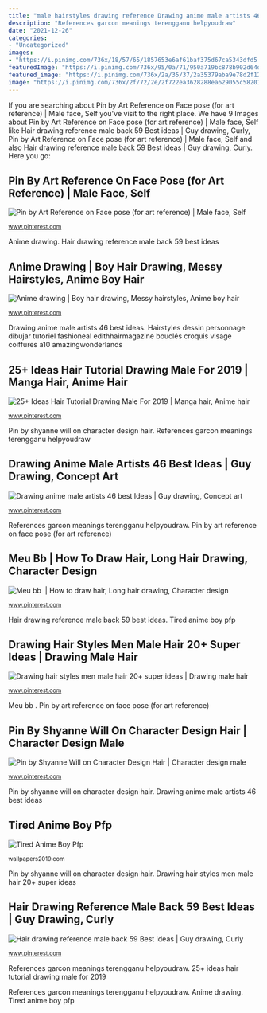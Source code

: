 ```yaml
---
title: "male hairstyles drawing reference Drawing anime male artists 46 best ideas"
description: "References garcon meanings terengganu helpyoudraw"
date: "2021-12-26"
categories:
- "Uncategorized"
images:
- "https://i.pinimg.com/736x/18/57/65/1857653e6af61baf375d67ca5343dfd5.jpg"
featuredImage: "https://i.pinimg.com/736x/95/0a/71/950a719bc878b902d64d9d278338270f.jpg"
featured_image: "https://i.pinimg.com/736x/2a/35/37/2a35379aba9e78d2f12336838c7e24bb.jpg"
image: "https://i.pinimg.com/736x/2f/72/2e/2f722ea3628288ea629055c58201a009.jpg"
---
```


If you are searching about Pin by Art Reference on Face pose (for art reference) | Male face, Self you've visit to the right place. We have 9 Images about Pin by Art Reference on Face pose (for art reference) | Male face, Self like Hair drawing reference male back 59 Best ideas | Guy drawing, Curly, Pin by Art Reference on Face pose (for art reference) | Male face, Self and also Hair drawing reference male back 59 Best ideas | Guy drawing, Curly. Here you go:

## Pin By Art Reference On Face Pose (for Art Reference) | Male Face, Self

![Pin by Art Reference on Face pose (for art reference) | Male face, Self](https://i.pinimg.com/736x/79/af/23/79af239da36cd759295e930289607452.jpg "Hair drawing reference male back 59 best ideas")

<small>www.pinterest.com</small>

Anime drawing. Hair drawing reference male back 59 best ideas

## Anime Drawing | Boy Hair Drawing, Messy Hairstyles, Anime Boy Hair

![Anime drawing | Boy hair drawing, Messy hairstyles, Anime boy hair](https://i.pinimg.com/736x/4f/b2/89/4fb289c47261fcaf7fbef093bd779d5a.jpg "Hairstyles dessin personnage dibujar tutoriel fashioneal edithhairmagazine bouclés croquis visage coiffures a10 amazingwonderlands")

<small>www.pinterest.com</small>

Drawing anime male artists 46 best ideas. Hairstyles dessin personnage dibujar tutoriel fashioneal edithhairmagazine bouclés croquis visage coiffures a10 amazingwonderlands

## 25+ Ideas Hair Tutorial Drawing Male For 2019 | Manga Hair, Anime Hair

![25+ Ideas Hair Tutorial Drawing Male For 2019 | Manga hair, Anime hair](https://i.pinimg.com/736x/a1/2f/18/a12f18e71413b5bb6089fb936f91bb69.jpg "Pin by art reference on face pose (for art reference)")

<small>www.pinterest.com</small>

Pin by shyanne will on character design hair. References garcon meanings terengganu helpyoudraw

## Drawing Anime Male Artists 46 Best Ideas | Guy Drawing, Concept Art

![Drawing anime male artists 46 best Ideas | Guy drawing, Concept art](https://i.pinimg.com/736x/2f/72/2e/2f722ea3628288ea629055c58201a009.jpg "Anime drawing")

<small>www.pinterest.com</small>

References garcon meanings terengganu helpyoudraw. Pin by art reference on face pose (for art reference)

## Meu Bb ️ | How To Draw Hair, Long Hair Drawing, Character Design

![Meu bb ️ | How to draw hair, Long hair drawing, Character design](https://i.pinimg.com/originals/89/4d/56/894d569e0816bd73dd5435617d39407c.jpg "Hairstyles dessin personnage dibujar tutoriel fashioneal edithhairmagazine bouclés croquis visage coiffures a10 amazingwonderlands")

<small>www.pinterest.com</small>

Hair drawing reference male back 59 best ideas. Tired anime boy pfp

## Drawing Hair Styles Men Male Hair 20+ Super Ideas | Drawing Male Hair

![Drawing hair styles men male hair 20+ super ideas | Drawing male hair](https://i.pinimg.com/736x/2a/35/37/2a35379aba9e78d2f12336838c7e24bb.jpg "Hair drawing reference male back 59 best ideas")

<small>www.pinterest.com</small>

Meu bb ️. Pin by art reference on face pose (for art reference)

## Pin By Shyanne Will On Character Design Hair | Character Design Male

![Pin by Shyanne Will on Character Design Hair | Character design male](https://i.pinimg.com/736x/18/57/65/1857653e6af61baf375d67ca5343dfd5.jpg "References garcon meanings terengganu helpyoudraw")

<small>www.pinterest.com</small>

Pin by shyanne will on character design hair. Drawing anime male artists 46 best ideas

## Tired Anime Boy Pfp

![Tired Anime Boy Pfp](https://i.pinimg.com/originals/fc/7d/c7/fc7dc78e91955b4d169e8d549c0cc13a.jpg "25+ ideas hair tutorial drawing male for 2019")

<small>wallpapers2019.com</small>

Pin by shyanne will on character design hair. Drawing hair styles men male hair 20+ super ideas

## Hair Drawing Reference Male Back 59 Best Ideas | Guy Drawing, Curly

![Hair drawing reference male back 59 Best ideas | Guy drawing, Curly](https://i.pinimg.com/736x/95/0a/71/950a719bc878b902d64d9d278338270f.jpg "Drawing anime male artists 46 best ideas")

<small>www.pinterest.com</small>

References garcon meanings terengganu helpyoudraw. 25+ ideas hair tutorial drawing male for 2019

References garcon meanings terengganu helpyoudraw. Anime drawing. Tired anime boy pfp
